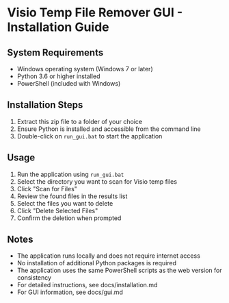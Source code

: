 # Visio Temp File Remover GUI - Installation Guide

## System Requirements
- Windows operating system (Windows 7 or later)
- Python 3.6 or higher installed
- PowerShell (included with Windows)

## Installation Steps
1. Extract this zip file to a folder of your choice
2. Ensure Python is installed and accessible from the command line
3. Double-click on `run_gui.bat` to start the application

## Usage
1. Run the application using `run_gui.bat`
2. Select the directory you want to scan for Visio temp files
3. Click "Scan for Files"
4. Review the found files in the results list
5. Select the files you want to delete
6. Click "Delete Selected Files"
7. Confirm the deletion when prompted

## Notes
- The application runs locally and does not require internet access
- No installation of additional Python packages is required
- The application uses the same PowerShell scripts as the web version for consistency
- For detailed instructions, see docs/installation.md
- For GUI information, see docs/gui.md
